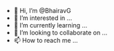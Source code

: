 - 👋 Hi, I’m @BhairavG
- 👀 I’m interested in ...
- 🌱 I’m currently learning ...
- 💞️ I’m looking to collaborate on ...
- 📫 How to reach me ...

<!---
BhairavG/BhairavG is a ✨ special ✨ repository because its `README.md` (this file) appears on your GitHub profile.
You can click the Preview link to take a look at your changes.
--->
